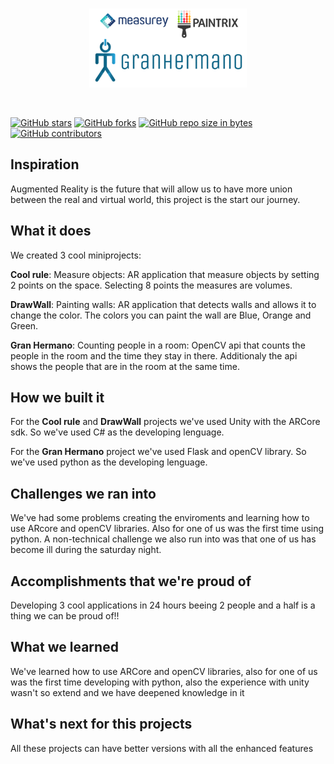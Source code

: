 <br>
<p align="center">
  <img alt="Logo" src="assets/logo.PNG" width="50%"/>
</p>
<br>

[![GitHub stars](https://img.shields.io/github/stars/elena20ruiz/hackeps2019)](https://GitHub.com/elena20ruiz/hackeps2019/stargazers/)
[![GitHub forks](https://img.shields.io/github/forks/elena20ruiz/hackeps2019)](https://GitHub.com/elena20ruiz/hackeps2019/network/)
[![GitHub repo size in bytes](https://img.shields.io/github/repo-size/elena20ruiz/hackeps2019)](https://github.com/elena20ruiz/hackeps2019)
[![GitHub contributors](https://img.shields.io/github/contributors/elena20ruiz/hackeps2019)](https://GitHub.com/elena20ruiz/hackeps2019/graphs/contributors/)

## Inspiration

Augmented Reality is the future that will allow us to have more union between the real and virtual world, this project is the start our journey.

## What it does

We created 3 cool miniprojects:

**Cool rule**: Measure objects: AR application that measure objects by setting 2 points on the space. Selecting 8 points the measures are volumes.

**DrawWall**: Painting walls: AR application that detects walls and allows it to change the color. The colors you can paint the wall are Blue, Orange and Green.

**Gran Hermano**: Counting people in a room: OpenCV api that counts the people in the room and the time they stay in there. Additionaly the api shows the people that are in the room at the same time.

## How we built it

For the **Cool rule** and **DrawWall** projects we've used Unity with the ARCore sdk. So we've used C# as the developing lenguage. 

For the **Gran Hermano** project we've used Flask and openCV library. So we've used python as the developing lenguage.

## Challenges we ran into

We've had some problems creating the enviroments and learning how to use ARcore and openCV libraries. Also for one of us was the first time using python. A non-technical challenge we also run into was that one of us has become ill during the saturday night.

## Accomplishments that we're proud of

Developing 3 cool applications in 24 hours beeing 2 people and a half is a thing we can be proud of!!

## What we learned

We've learned how to use ARCore and openCV libraries, also for one of us was the first time developing with python, also the experience with unity wasn't so extend and we have deepened knowledge in it

## What's next for this projects

All these projects can have better versions with all the enhanced features


